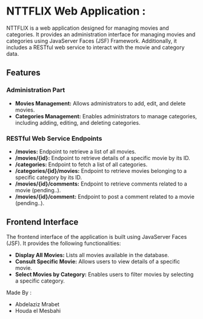 # NTTFLIX Web Application :

NTTFLIX is a web application designed for managing movies and categories. It provides an administration interface for managing movies and categories using JavaServer Faces (JSF) Framework. Additionally, it includes a RESTful web service to interact with the movie and category data.

## Features

### Administration Part
- **Movies Management:** Allows administrators to add, edit, and delete movies.
- **Categories Management:** Enables administrators to manage categories, including adding, editing, and deleting categories.

### RESTful Web Service Endpoints

- **/movies:** Endpoint to retrieve a list of all movies.
- **/movies/{id}:** Endpoint to retrieve details of a specific movie by its ID.
- **/categories:** Endpoint to fetch a list of all categories.
- **/categories/{id}/movies:** Endpoint to retrieve movies belonging to a specific category by its ID.
- **/movies/{id}/comments:** Endpoint to retrieve comments related to a movie (pending..).
- **/movies/{id}/comment:** Endpoint to post a comment related to a movie (pending..).

## Frontend Interface

The frontend interface of the application is built using JavaServer Faces (JSF). It provides the following functionalities:

- **Display All Movies:** Lists all movies available in the database.
- **Consult Specific Movie:** Allows users to view details of a specific movie.
- **Select Movies by Category:** Enables users to filter movies by selecting a specific category.

Made By : 
- Abdelaziz Mrabet 
- Houda el Mesbahi
